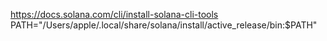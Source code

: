 https://docs.solana.com/cli/install-solana-cli-tools
    PATH="/Users/apple/.local/share/solana/install/active_release/bin:$PATH"